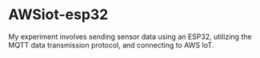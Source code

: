 # AWSiot-esp32
My experiment involves sending sensor data using an ESP32, utilizing the MQTT data transmission protocol, and connecting to AWS IoT.
